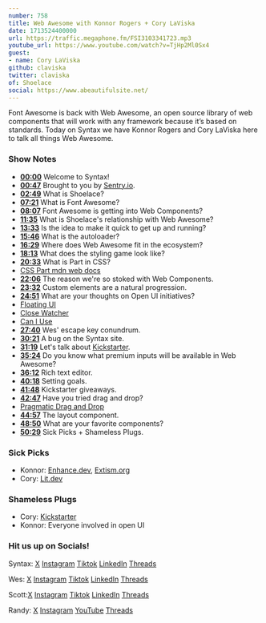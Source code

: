 ```yaml
---
number: 758
title: Web Awesome with Konnor Rogers + Cory LaViska
date: 1713524400000
url: https://traffic.megaphone.fm/FSI3103341723.mp3
youtube_url: https://www.youtube.com/watch?v=TjHp2Ml0Sx4
guest: 
- name: Cory LaViska
github: claviska
twitter: claviska
of: Shoelace
social: https://www.abeautifulsite.net/
---
```


Font Awesome is back with Web Awesome, an open source library of web components that will work with any framework because it’s based on standards. Today on Syntax we have Konnor Rogers and Cory LaViska here to talk all things Web Awesome.

### Show Notes

* **[00:00](#t=00:00)** Welcome to Syntax!
* **[00:47](#t=00:47)** Brought to you by [Sentry.io](https://www.sentry.io/syntax).
* **[02:49](#t=02:49)** What is Shoelace?
* **[07:21](#t=07:21)** What is Font Awesome?
* **[08:07](#t=08:07)** Font Awesome is getting into Web Components?
* **[11:35](#t=11:35)** What is Shoelace's relationship with Web Awesome?
* **[13:33](#t=13:33)** Is the idea to make it quick to get up and running?
* **[15:46](#t=15:46)** What is the autoloader?
* **[16:29](#t=16:29)** Where does Web Awesome fit in the ecosystem?
* **[18:13](#t=18:13)** What does the styling game look like?
* **[20:33](#t=20:33)** What is Part in CSS?
* [CSS Part mdn web docs](https://developer.mozilla.org/en-US/docs/Web/CSS/::part)
* **[22:06](#t=22:06)** The reason we're so stoked with Web Components.
* **[23:32](#t=23:32)** Custom elements are a natural progression.
* **[24:51](#t=24:51)** What are your thoughts on Open UI initiatives?
* [Floating UI](https://floating-ui.com/)
* [Close Watcher](https://github.com/WICG/close-watcher)
* [Can I Use](https://caniuse.com/mdn-api_closewatcher)
* **[27:40](#t=27:40)** Wes' escape key conundrum.
* **[30:21](#t=30:21)** A bug on the Syntax site.
* **[31:19](#t=31:19)** Let's talk about [Kickstarter](https://www.kickstarter.com/projects/fontawesome/web-awesome?ref=nav_search&result=project&term=webawesome).
* **[35:24](#t=35:24)** Do you know what premium inputs will be available in Web Awesome?
* **[36:12](#t=36:12)** Rich text editor.
* **[40:18](#t=40:18)** Setting goals.
* **[41:48](#t=41:48)** Kickstarter giveaways.
* **[42:47](#t=42:47)** Have you tried drag and drop?
* [Pragmatic Drag and Drop](https://github.com/atlassian/pragmatic-drag-and-drop)
* **[44:57](#t=44:57)** The layout component.
* **[48:50](#t=48:50)** What are your favorite components?
* **[50:29](#t=50:29)** Sick Picks + Shameless Plugs.

### Sick Picks

- Konnor: [Enhance.dev](https://enhance.dev/), [Extism.org](https://extism.org/)
- Cory: [Lit.dev](https://lit.dev/)

### Shameless Plugs

- Cory: [Kickstarter](https://www.kickstarter.com/projects/fontawesome/web-awesome?ref=nav_search&result=project&term=webawesome)
- Konnor: Everyone involved in open UI

### Hit us up on Socials!

Syntax: [X](https://twitter.com/syntaxfm) [Instagram](https://www.instagram.com/syntax_fm/) [Tiktok](https://www.tiktok.com/@syntaxfm) [LinkedIn](https://www.linkedin.com/company/96077407/admin/feed/posts/) [Threads](https://www.threads.net/@syntax_fm)

Wes: [X](https://twitter.com/wesbos) [Instagram](https://www.instagram.com/wesbos/) [Tiktok](https://www.tiktok.com/@wesbos) [LinkedIn](https://www.linkedin.com/in/wesbos/) [Threads](https://www.threads.net/@wesbos)

Scott:[X](https://twitter.com/stolinski) [Instagram](https://www.instagram.com/stolinski/) [Tiktok](https://www.tiktok.com/@stolinski) [LinkedIn](https://www.linkedin.com/in/stolinski/) [Threads](https://www.threads.net/@stolinski)

Randy: [X](https://twitter.com/randyrektor) [Instagram](https://www.instagram.com/randyrektor/) [YouTube](https://www.youtube.com/@randyrektor) [Threads](https://www.threads.net/@randyrektor)
